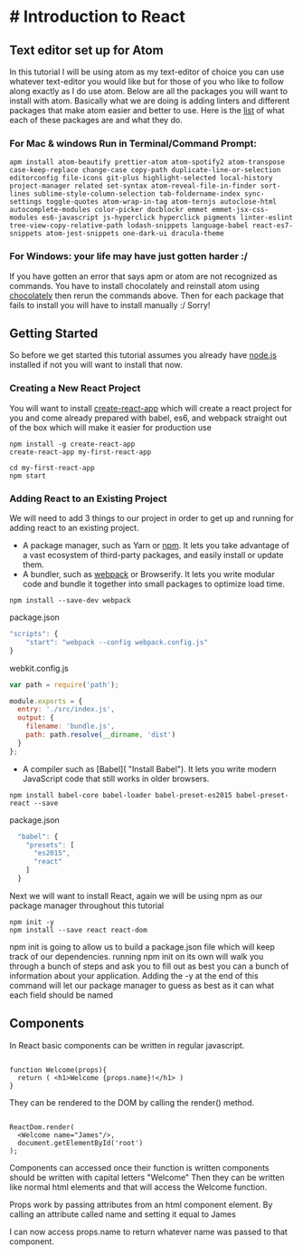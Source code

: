 # # Introduction to React

## Text editor set up for Atom
In this tutorial I will be using atom as my text-editor of choice you can use whatever text-editor you would like but for those of you who like to follow along exactly as I do use atom. Below are all the packages you will want to install with atom. Basically what we are doing is adding linters and different packages that make atom easier and better to use.
Here is the [list](https://medium.com/productivity-freak/my-atom-editor-setup-for-js-react-9726cd69ad20
 "Atom Packages") of what each of these packages are and what they do.

### For Mac & windows Run in Terminal/Command Prompt:
```
apm install atom-beautify prettier-atom atom-spotify2 atom-transpose case-keep-replace change-case copy-path duplicate-line-or-selection editorconfig file-icons git-plus highlight-selected local-history project-manager related set-syntax atom-reveal-file-in-finder sort-lines sublime-style-column-selection tab-foldername-index sync-settings toggle-quotes atom-wrap-in-tag atom-ternjs autoclose-html autocomplete-modules color-picker docblockr emmet emmet-jsx-css-modules es6-javascript js-hyperclick hyperclick pigments linter-eslint tree-view-copy-relative-path lodash-snippets language-babel react-es7-snippets atom-jest-snippets one-dark-ui dracula-theme
```

### For Windows: your life may have just gotten harder :/
If you have gotten an error that says apm or atom are not recognized as commands. You have to install chocolately and reinstall atom using [chocolately](https://chocolatey.org/install "Install Chocolately") then rerun the commands above. Then for each package that fails to install you will have to install manually :/ Sorry!

## Getting Started
So before we get started this tutorial assumes you already have [node.js](https://nodejs.org/en/ "Install Node") installed if not you will want to install that now.

### Creating a New React Project
You will want to install [create-react-app](https://facebook.github.io/react/docs/installation.html "React Installation Documentation") which will create a react project for you and come already prepared with babel, es6, and webpack straight out of the box which will make it easier for production use

```
npm install -g create-react-app
create-react-app my-first-react-app

cd my-first-react-app
npm start
```

### Adding React to an Existing Project
We will need to add 3 things to our project in order to get up and running for adding react to an existing project.

- A package manager, such as Yarn or [npm](https://nodejs.org/en/ "Install Node"). It lets you take advantage of a vast ecosystem of third-party packages, and easily install or update them.
- A bundler, such as [webpack](https://webpack.js.org/guides/installation/ "Install Webpack") or Browserify. It lets you write modular code and bundle it together into small packages to optimize load time.

```
npm install --save-dev webpack
```
package.json
```javascript
"scripts": {
    "start": "webpack --config webpack.config.js"
}
```

webkit.config.js
```javascript
var path = require('path');

module.exports = {
  entry: './src/index.js',
  output: {
    filename: 'bundle.js',
    path: path.resolve(__dirname, 'dist')
  }
};
```

- A compiler such as [Babel]( "Install Babel"). It lets you write modern JavaScript code that still works in older browsers.
```
npm install babel-core babel-loader babel-preset-es2015 babel-preset-react --save
```
package.json
```javascript
  "babel": {
    "presets": [
      "es2015",
      "react"
    ]
  }
 ```
 
Next we will want to install React, again we will be using npm as our package manager throughout this tutorial
```
npm init -y
npm install --save react react-dom
```

npm init is going to allow us to build a package.json file which will keep track of our dependencies. running npm init on its own will walk you through a bunch of steps and ask you to fill out as best you can a bunch of information about your application. Adding the -y at the end of this command will let our package manager to guess as best as it can what each field should be named

## Components
In React basic components can be written in regular javascript. 

```

function Welcome(props){
  return ( <h1>Welcome {props.name}!</h1> )
}

```

They can be rendered to the DOM by calling the render() method.

```

ReactDom.render(
  <Welcome name="James"/>,
  document.getElementById('root')
);

```

Components can accessed once their function is written components should be written with capital letters "Welcome" 
Then they can be written like normal html elements and that will access the Welcome function. 

Props work by passing attributes from an html component element. By calling an attribute called name and setting it equal to James

I can now access props.name to return whatever name was passed to that component.
